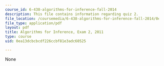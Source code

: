 ```yaml
---
course_id: 6-438-algorithms-for-inference-fall-2014
description: This file contains information regarding quiz 2.
file_location: /coursemedia/6-438-algorithms-for-inference-fall-2014/0ea13dcbcbcdf226ccbf81e3adc60525_MIT6_438F14_q11_2.pdf
file_type: application/pdf
layout: pdf
title: Algorithms for Inference, Exam 2, 2011
type: course
uid: 0ea13dcbcbcdf226ccbf81e3adc60525

---
```

None